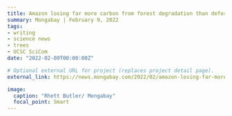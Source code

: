 ```yaml
---
title: Amazon losing far more carbon from forest degradation than deforestation
summary: Mongabay | February 9, 2022
tags:
- writing
- science news
- trees
- UCSC SciCom
date: "2022-02-09T00:00:00Z"

# Optional external URL for project (replaces project detail page).
external_link: https://news.mongabay.com/2022/02/amazon-losing-far-more-carbon-from-forest-degradation-than-deforestation-study/

image:
  caption: "Rhett Butler/ Mongabay"
  focal_point: Smart
---
```

